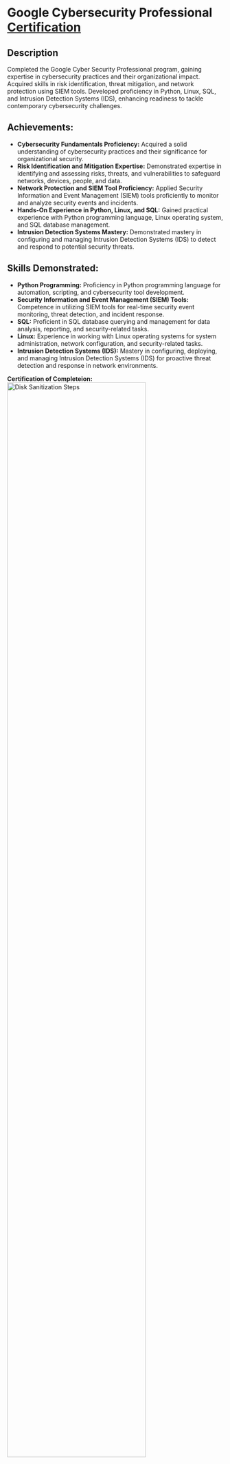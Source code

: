 <h1>Google Cybersecurity Professional <a href="https://coursera.org/share/33e8a1903deedeb27b4425fc980df449">Certification</a> </h1>

<h2>Description</h2>

Completed the Google Cyber Security Professional program, gaining expertise in cybersecurity practices and their organizational impact. Acquired skills in risk identification, threat mitigation, and network protection using SIEM tools. Developed proficiency in Python, Linux, SQL, and Intrusion Detection Systems (IDS), enhancing readiness to tackle contemporary cybersecurity challenges.



<h2>Achievements:</h2>

- **Cybersecurity Fundamentals Proficiency:** Acquired a solid understanding of cybersecurity practices and their significance for organizational security.
- **Risk Identification and Mitigation Expertise:** Demonstrated expertise in identifying and assessing risks, threats, and vulnerabilities to safeguard networks, devices, people, and data.
- **Network Protection and SIEM Tool Proficiency:** Applied Security Information and Event Management (SIEM) tools proficiently to monitor and analyze security events and incidents.
- **Hands-On Experience in Python, Linux, and SQL:** Gained practical experience with Python programming language, Linux operating system, and SQL database management.
- **Intrusion Detection Systems Mastery:**  Demonstrated mastery in configuring and managing Intrusion Detection Systems (IDS) to detect and respond to potential security threats.

<h2>Skills Demonstrated: </h2>

- **Python Programming:** Proficiency in Python programming language for automation, scripting, and cybersecurity tool development.
- **Security Information and Event Management (SIEM) Tools:** Competence in utilizing SIEM tools for real-time security event monitoring, threat detection, and incident response.
- **SQL:** Proficient in SQL database querying and management for data analysis, reporting, and security-related tasks.
- **Linux:** Experience in working with Linux operating systems for system administration, network configuration, and security-related tasks.
- **Intrusion Detection Systems (IDS):** Mastery in configuring, deploying, and managing Intrusion Detection Systems (IDS) for proactive threat detection and response in network environments.
  
**Certification of Completeion:**
<img src="https://github.com/Jayden-Marshall/GoogleCyberSecurityProfessional/assets/145166234/2ae48c4c-f359-49cb-8170-62663ab51a82" height="80%" width="80%" alt="Disk Sanitization Steps"/>
<!--
 ```diff
- text in red
+ text in green!

! text in orange
# text in gray
@@ text in purple (and bold)@@
```
--!>
